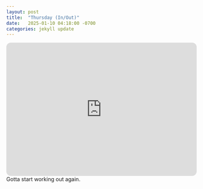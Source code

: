 ```yaml
---
layout: post
title:  "Thursday (In/Out)"
date:   2025-01-10 04:18:00 -0700
categories: jekyll update
---
```

<iframe style="border-radius:12px" src="https://open.spotify.com/embed/playlist/2HhiYfiwIJXRkaEXG8wu7A?utm_source=generator" width="100%" height="352" frameBorder="0" allowfullscreen="" allow="autoplay; clipboard-write; encrypted-media; fullscreen; picture-in-picture" loading="lazy"></iframe>
Gotta start working out again.

